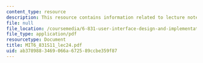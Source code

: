 ```yaml
---
content_type: resource
description: This resource contains information related to lecture notes.
file: null
file_location: /coursemedia/6-831-user-interface-design-and-implementation-spring-2011/ab3789883469066a672589ccbe359f87_MIT6_831S11_lec24.pdf
file_type: application/pdf
resourcetype: Document
title: MIT6_831S11_lec24.pdf
uid: ab378988-3469-066a-6725-89ccbe359f87
---
```

